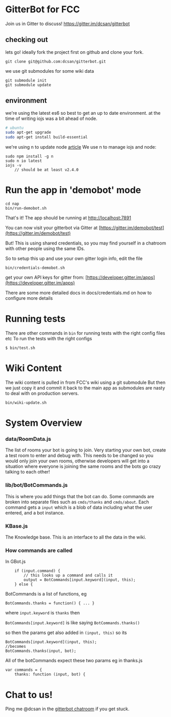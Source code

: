 # GitterBot for FCC

Join us in Gitter to discuss!
https://gitter.im/dcsan/gitterbot

## checking out
lets go!
ideally fork the project first on github and clone your fork.

    git clone git@github.com:dcsan/gitterbot.git

we use git submodules for some wiki data

    git submodule init
    git submodule update


## environment

we're using the latest es6 so best to get an up to date environment.
at the time of writing iojs was a bit ahead of node.

```bash
# ubuntu
sudo apt-get upgrade
sudo apt-get install build-essential
```

we're using n to update node [article](http://davidwalsh.name/upgrade-nodejs)
We use n to manage iojs and node:
```
sudo npm install -g n
sudo n io latest
iojs -v  
    // should be at least v2.4.0
```

# Run the app in 'demobot' mode

    cd nap
    bin/run-demobot.sh

That's it! The app should be running at [http://localhost:7891](http://localhost:7891)

You can now visit your gitterbot via Gitter at [https://gitter.im/demobot/test](https://gitter.im/demobot/test)

But! This is using shared credentials, so you may find yourself in a chatroom with other people using the same IDs.

So to setup this up and use your own gitter login info, edit the file

    bin/credentials-demobot.sh

get your own API keys for gitter from:
[https://developer.gitter.im/apps](https://developer.gitter.im/apps)


There are some more detailed docs in docs/credentials.md on how to configure more details


# Running tests

There are other commands in `bin` for running tests with the right config files etc
To run the tests with the right configs

    $ bin/test.sh


# Wiki Content
The wiki content is pulled in from FCC's wiki using a git submodule
But then we just copy it and commit it back to the main app as submodules are nasty to deal with on production servers.

    bin/wiki-update.sh



# System Overview

### data/RoomData.js
The list of rooms your bot is going to join.
Very starting your own bot, create a test room to enter and debug with.
This needs to be changed so you would only join your own rooms, otherwise developers will get into a situation where everyone is joining the same rooms and the bots go crazy talking to each other!

### lib/bot/BotCommands.js
This is where you add things that the bot can do. Some commands are broken into separate files such as `cmds/thanks` and `cmds/about`.
Each command gets a `input` which is a blob of data including what the user entered, and a bot instance.

### KBase.js
The Knowledge base. This is an interface to all the data in the wiki.

### How commands are called

In GBot.js

        if (input.command) {
            // this looks up a command and calls it
            output = BotCommands[input.keyword](input, this);
        } else {

BotCommands is a list of functions, eg

    BotCommands.thanks = function() { ... }

where `input.keyword` is `thanks` then

`BotCommands[input.keyword]` is like saying `BotCommands.thanks()`

so then the params get also added in `(input, this)` so its


    BotCommands[input.keyword](input, this);
    //becomes
    BotCommands.thanks(input, bot);

All of the botCommands expect these two params eg in thanks.js

    var commands = {
        thanks: function (input, bot) {



# Chat to us!

Ping me @dcsan in the [gitterbot chatroom](https://gitter.im/dcsan/gitterbot) if you get stuck.




